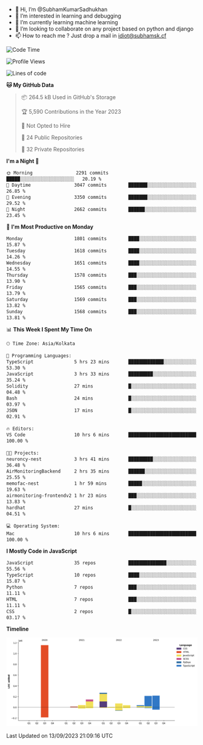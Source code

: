 - 👋 Hi, I’m @SubhamKumarSadhukhan
- 👀 I’m interested in learning and debugging
- 🌱 I’m currently learning machine learning
- 💞️ I’m looking to collaborate on any project based on python and django
- 📫 How to reach me ?
      Just drop a mail in idiot@subhamsk.cf

<!---
SubhamKumarSadhukhan/SubhamKumarSadhukhan is a ✨ special ✨ repository because its `README.md` (this file) appears on your GitHub profile.
You can click the Preview link to take a look at your changes.
--->


<!--START_SECTION:waka-->
![Code Time](http://img.shields.io/badge/Code%20Time-1%2C557%20hrs%2011%20mins-blue)

![Profile Views](http://img.shields.io/badge/Profile%20Views-7-blue)

![Lines of code](https://img.shields.io/badge/From%20Hello%20World%20I%27ve%20Written-2.2%20million%20lines%20of%20code-blue)

**🐱 My GitHub Data** 

> 📦 264.5 kB Used in GitHub's Storage 
 > 
> 🏆 5,590 Contributions in the Year 2023
 > 
> 🚫 Not Opted to Hire
 > 
> 📜 24 Public Repositories 
 > 
> 🔑 32 Private Repositories 
 > 
**I'm a Night 🦉** 

```text
🌞 Morning                2291 commits        █████░░░░░░░░░░░░░░░░░░░░   20.19 % 
🌆 Daytime                3047 commits        ███████░░░░░░░░░░░░░░░░░░   26.85 % 
🌃 Evening                3350 commits        ███████░░░░░░░░░░░░░░░░░░   29.52 % 
🌙 Night                  2662 commits        ██████░░░░░░░░░░░░░░░░░░░   23.45 % 
```
📅 **I'm Most Productive on Monday** 

```text
Monday                   1801 commits        ████░░░░░░░░░░░░░░░░░░░░░   15.87 % 
Tuesday                  1618 commits        ████░░░░░░░░░░░░░░░░░░░░░   14.26 % 
Wednesday                1651 commits        ████░░░░░░░░░░░░░░░░░░░░░   14.55 % 
Thursday                 1578 commits        ███░░░░░░░░░░░░░░░░░░░░░░   13.90 % 
Friday                   1565 commits        ███░░░░░░░░░░░░░░░░░░░░░░   13.79 % 
Saturday                 1569 commits        ███░░░░░░░░░░░░░░░░░░░░░░   13.82 % 
Sunday                   1568 commits        ███░░░░░░░░░░░░░░░░░░░░░░   13.81 % 
```


📊 **This Week I Spent My Time On** 

```text
🕑︎ Time Zone: Asia/Kolkata

💬 Programming Languages: 
TypeScript               5 hrs 23 mins       █████████████░░░░░░░░░░░░   53.30 % 
JavaScript               3 hrs 33 mins       █████████░░░░░░░░░░░░░░░░   35.24 % 
Solidity                 27 mins             █░░░░░░░░░░░░░░░░░░░░░░░░   04.48 % 
Bash                     24 mins             █░░░░░░░░░░░░░░░░░░░░░░░░   03.97 % 
JSON                     17 mins             █░░░░░░░░░░░░░░░░░░░░░░░░   02.91 % 

🔥 Editors: 
VS Code                  10 hrs 6 mins       █████████████████████████   100.00 % 

🐱‍💻 Projects: 
neuroncy-nest            3 hrs 41 mins       █████████░░░░░░░░░░░░░░░░   36.48 % 
AirMonitoringBackend     2 hrs 35 mins       ██████░░░░░░░░░░░░░░░░░░░   25.55 % 
memofac-nest             1 hr 59 mins        █████░░░░░░░░░░░░░░░░░░░░   19.63 % 
airmonitoring-frontendv2 1 hr 23 mins        ███░░░░░░░░░░░░░░░░░░░░░░   13.83 % 
hardhat                  27 mins             █░░░░░░░░░░░░░░░░░░░░░░░░   04.51 % 

💻 Operating System: 
Mac                      10 hrs 6 mins       █████████████████████████   100.00 % 
```

**I Mostly Code in JavaScript** 

```text
JavaScript               35 repos            ██████████████░░░░░░░░░░░   55.56 % 
TypeScript               10 repos            ████░░░░░░░░░░░░░░░░░░░░░   15.87 % 
Python                   7 repos             ███░░░░░░░░░░░░░░░░░░░░░░   11.11 % 
HTML                     7 repos             ███░░░░░░░░░░░░░░░░░░░░░░   11.11 % 
CSS                      2 repos             █░░░░░░░░░░░░░░░░░░░░░░░░   03.17 % 
```



**Timeline**

![Lines of Code chart](https://raw.githubusercontent.com/SubhamKumarSadhukhan/SubhamKumarSadhukhan/main/assets/bar_graph.png)


 Last Updated on 13/09/2023 21:09:16 UTC
<!--END_SECTION:waka-->
